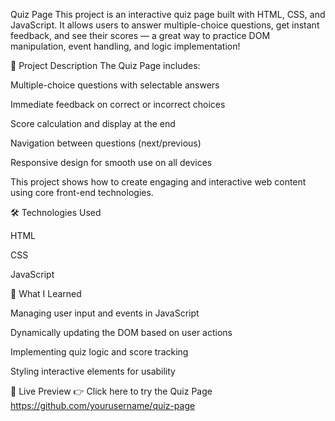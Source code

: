 Quiz Page
This project is an interactive quiz page built with HTML, CSS, and JavaScript. It allows users to answer multiple-choice questions, get instant feedback, and see their scores — a great way to practice DOM manipulation, event handling, and logic implementation!

📄 Project Description
The Quiz Page includes:

Multiple-choice questions with selectable answers

Immediate feedback on correct or incorrect choices

Score calculation and display at the end

Navigation between questions (next/previous)

Responsive design for smooth use on all devices

This project shows how to create engaging and interactive web content using core front-end technologies.

🛠️ Technologies Used

HTML

CSS

JavaScript

🌱 What I Learned

Managing user input and events in JavaScript

Dynamically updating the DOM based on user actions

Implementing quiz logic and score tracking

Styling interactive elements for usability

🚀 Live Preview
👉 Click here to try the Quiz Page
https://github.com/yourusername/quiz-page

